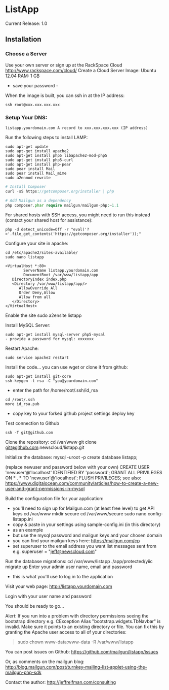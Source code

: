 ListApp
===========

Current Release: 1.0

Installation
------------

### Choose a Server
Use your own server or sign up at the RackSpace Cloud
http://www.rackspace.com/cloud/
Create a Cloud Server
Image: Ubuntu 12.04
RAM: 1 GB
- save your password -

When the image is built, you can ssh in at the IP address:
```
ssh root@xxx.xxx.xxx.xxx
```

### Setup Your DNS:
```
listapp.yourdomain.com A record to xxx.xxx.xxx.xxx (IP address)
```

Run the following steps to install LAMP:

```
sudo apt-get update
sudo apt-get install apache2
sudo apt-get install php5 libapache2-mod-php5
sudo apt-get install php5-curl
sudo apt-get install php-pear
sudo pear install Mail
sudo pear install Mail_mime
sudo a2enmod rewrite
```

```PHP
# Install Composer
curl -sS https://getcomposer.org/installer | php

# Add Mailgun as a dependency
php composer.phar require mailgun/mailgun-php:~1.1
``` 

For shared hosts with SSH access, you might need to run this instead (contact 
your shared host for assistance): 
```
php -d detect_unicode=Off -r "eval('?>'.file_get_contents('https://getcomposer.org/installer'));"
```

Configure your site in apache:
```
cd /etc/apache2/sites-available/
sudo nano listapp
```
```
<VirtualHost *:80>
        ServerName listapp.yourdomain.com
        DocumentRoot /var/www/listapp/app 
   DirectoryIndex index.php
   <Directory /var/www/listapp/app/>
      AllowOverride All
      Order Deny,Allow
      Allow from all
   </Directory>
</VirtualHost>
```
Enable the site
sudo a2ensite listapp

Install MySQL Server:
```
sudo apt-get install mysql-server php5-mysal
- provide a password for mysql: xxxxxxx
```

Restart Apache:
```
sudo service apache2 restart
```
Install the code... you can use wget or clone it from github:
```
sudo apt-get install git-core
ssh-keygen -t rsa -C "you@yourdomain.com"
```
- enter the path for /home/root/.ssh/id_rsa
```
cd /root/.ssh
more id_rsa.pub
```
- copy key to your forked github project settings deploy key

Test connection to Github
```
ssh -T git@github.com
```
Clone the repository:
cd /var/www
git clone git@github.com:newscloud/listapp.git

Initialize the database:
mysql -uroot -p
create database listapp;

(replace newuser and password below with your own)
CREATE USER 'newuser'@'localhost' IDENTIFIED BY 'password';
GRANT ALL PRIVILEGES ON * . * TO 'newuser'@'localhost';
FLUSH PRIVILEGES;
see also: https://www.digitalocean.com/community/articles/how-to-create-a-new-user-and-grant-permissions-in-mysql

Build the configuration file for your application:
- you'll need to sign up for Mailgun.com (at least free level) to get API keys
cd /var/www
mkdir secure
cd /var/www/secure
sudo nano config-listapp.ini
- copy & paste in your settings using sample-config.ini (in this directory)
- as an example
- but use the mysql password and mailgun keys and your chosen domain
- you can find your mailgun keys here: https://mailgun.com/cp
- set superuser to the email address you want list messages sent from
e.g. superuser = "jeff@newscloud.com"

Run the database migrations:
cd /var/www/listapp
./app/protected/yiic migrate up
Enter your admin user name, email and password
- this is what you'll use to log in to the application

Visit your web page:
http://listapp.yourdomain.com

Login with your user name and password

You should be ready to go...

Alert: If you run into a problem with directory permissions seeing the bootstrap directory e.g. CException Alias "bootstrap.widgets.TbNavbar" is invalid. Make sure it points to an existing directory or file. You can fix this by granting the Apache user access to all of your directories:
> sudo chown www-data:www-data -R /var/www/listapp

You can post issues on Github:
https://github.com/mailgun/listapp/issues

Or, as comments on the mailgun blog:
http://blog.mailgun.com/post/turnkey-mailing-list-applet-using-the-mailgun-php-sdk

Contact the author:
http://jeffreifman.com/consulting